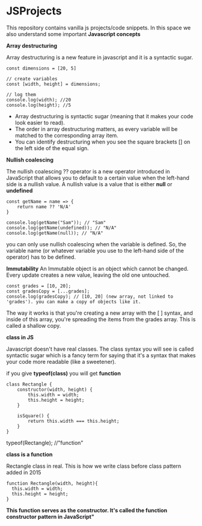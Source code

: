 # JSProjects
This repository contains vanilla js projects/code snippets. In this space we also understand some important **Javascript concepts**

**Array destructuring**

Array destructuring is a new feature in javascript and it is a syntactic sugar.

```
const dimensions = [20, 5]

// create variables
const [width, height] = dimensions;

// log them
console.log(width); //20
console.log(height); //5
```


* Array destructuring is syntactic sugar (meaning that it makes your code look easier to read).
* The order in array destructuring matters, as every variable will be matched to the corresponding array item.
* You can identify destructuring when you see the square brackets [] on the left side of the equal sign.


**Nullish coalescing**

The nullish coalescing ?? operator is a new operator introduced in JavaScript that allows you to default to a certain value when the left-hand side is a nullish value. A nullish value is a value that is either **null** or **undefined**

```
const getName = name => {
    return name ?? 'N/A'
}

console.log(getName("Sam")); // "Sam"
console.log(getName(undefined)); // "N/A"
console.log(getName(null)); // "N/A"

```
you can only use nullish coalescing when the variable is defined. So, the variable name (or whatever variable you use to the left-hand side of the operator) has to be defined.


**Immutability**
An Immutable object is an object which cannot be changed. Every update creates a new value, leaving the old one untouched.

```
const grades = [10, 20];
const gradesCopy = [...grades];
console.log(gradesCopy); // [10, 20] (new array, not linked to 'grades'). you can make a copy of objects like it.
```

The way it works is that you're creating a new array with the [ ] syntax, and inside of this array, you're spreading the items from the grades array.
This is called a shallow copy.

**class in JS**

Javascript doesn't have real classes. The class syntax you will see is called syntactic sugar which is a fancy term for saying that it's a syntax that makes your code more readable (like a sweetener).

if you give **typeof(class)** you will get **function**

```
class Rectangle {
    constructor(width, height) {
        this.width = width;
        this.height = height;
    }

    isSquare() {
        return this.width === this.height;
    }
}

```

typeof(Rectangle); //"function"


**class is a function**

Rectangle class in real. This is how we write class before class pattern added in 2015 

```
function Rectangle(width, height){
  this.width = width;
  this.height = height;
}
```
**This function serves as the constructor. It's called the function constructor pattern in JavaScript"**
